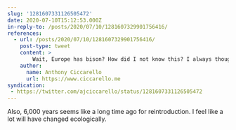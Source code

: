 ```yaml
---
slug: '1281607331126505472'
date: 2020-07-10T15:12:53.000Z
in-reply-to: /posts/2020/07/10/1281607329901756416/
references:
  - url: /posts/2020/07/10/1281607329901756416/
    post-type: tweet
    content: >
        Wait, Europe has bison? How did I not know this? I always though reindeer were Europe's big grazers. 
    author:
      name: Anthony Ciccarello
      url: https://www.ciccarello.me
syndication:
 - https://twitter.com/ajciccarello/status/1281607331126505472
---
```


Also, 6,000 years seems like a long time ago for reintroduction. I feel like a lot will have changed ecologically.
